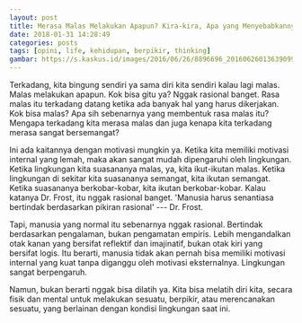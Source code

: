 ```yaml
---
layout: post
title: Merasa Malas Melakukan Apapun? Kira-kira, Apa yang Menyebabkannya Ya?
date: 2018-01-31 14:28:49
categories: posts
tags: [opini, life, kehidupan, berpikir, thinking]
gambar: https://s.kaskus.id/images/2016/06/26/8896696_201606260136390999.jpg
---
```


Terkadang, kita bingung sendiri ya sama diri kita sendiri kalau lagi malas. Malas melakukan apapun. Kok bisa gitu ya? Nggak rasional banget. Rasa malas itu terkadang datang ketika ada banyak hal yang harus dikerjakan. Kok bisa malas? Apa sih sebenarnya yang membentuk rasa malas itu? Mengapa terkadang kita merasa malas dan juga kenapa kita terkadang merasa sangat bersemangat?

Ini ada kaitannya dengan motivasi mungkin ya. Ketika kita memiliki motivasi internal yang lemah, maka akan sangat mudah dipengaruhi oleh lingkungan. Ketika lingkungan kita suasananya malas, ya, kita ikut-ikutan malas. Ketika lingkungan di sekitar kita suasananya semangat, kita ikutan semangat. Ketika suasananya berkobar-kobar, kita ikutan berkobar-kobar. Kalau katanya Dr. Frost, itu nggak rasional banget. 'Manusia harus senantiasa bertindak berdasarkan pikiran rasional' --- Dr. Frost.

Tapi, manusia yang normal itu sebenarnya nggak rasional. Bertindak berdasarkan pengalaman, bukan pengamatan empiris. Lebih mengandalkan otak kanan yang bersifat reflektif dan imajinatif, bukan otak kiri yang bersifat logis. Itu berarti, manusia tidak akan pernah bisa memiliki motivasi internal yang kuat tanpa diganggu oleh motivasi eksternalnya. Lingkungan sangat berpengaruh.

Namun, bukan berarti nggak bisa dilatih ya. Kita bisa melatih diri kita, secara fisik dan mental untuk melakukan sesuatu, berpikir, atau merencanakan sesuatu, yang berlainan dengan kondisi lingkungan saat ini. 